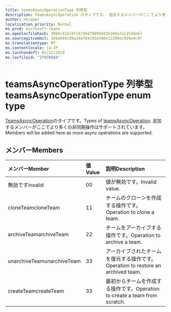 ```yaml
---
title: teamsAsyncOperationType 列挙型
description: TeamsAsyncOperation のタイプです。 追加するメンバーがここでより多くの非同期操作はサポートされています。
author: nkramer
localization_priority: Normal
ms.prod: microsoft-teams
ms.openlocfilehash: 3866c41b74fc6748479099d43b268afa115dde67
ms.sourcegitcommit: 36be044c89a19af84c93e586e22200ec919e4c9f
ms.translationtype: MT
ms.contentlocale: ja-JP
ms.lasthandoff: 01/12/2019
ms.locfileid: "27978684"
---
```

# <a name="teamsasyncoperationtype-enum-type"></a><span data-ttu-id="09db9-104">teamsAsyncOperationType 列挙型</span><span class="sxs-lookup"><span data-stu-id="09db9-104">teamsAsyncOperationType enum type</span></span>



<span data-ttu-id="09db9-105">[TeamsAsyncOperation](teamsasyncoperation.md)のタイプです。</span><span class="sxs-lookup"><span data-stu-id="09db9-105">Types of [teamsAsyncOperation](teamsasyncoperation.md).</span></span> <span data-ttu-id="09db9-106">追加するメンバーがここでより多くの非同期操作はサポートされています。</span><span class="sxs-lookup"><span data-stu-id="09db9-106">Members will be added here as more async operations are supported.</span></span>

## <a name="members"></a><span data-ttu-id="09db9-107">メンバー</span><span class="sxs-lookup"><span data-stu-id="09db9-107">Members</span></span>

| <span data-ttu-id="09db9-108">メンバー</span><span class="sxs-lookup"><span data-stu-id="09db9-108">Member</span></span> | <span data-ttu-id="09db9-109">値</span><span class="sxs-lookup"><span data-stu-id="09db9-109">Value</span></span>| <span data-ttu-id="09db9-110">説明</span><span class="sxs-lookup"><span data-stu-id="09db9-110">Description</span></span> |
|:---------------|:--------|:----------|
|<span data-ttu-id="09db9-111">無効です</span><span class="sxs-lookup"><span data-stu-id="09db9-111">invalid</span></span>|<span data-ttu-id="09db9-112">0</span><span class="sxs-lookup"><span data-stu-id="09db9-112">0</span></span>|<span data-ttu-id="09db9-113">値が無効です。</span><span class="sxs-lookup"><span data-stu-id="09db9-113">Invalid value.</span></span>|
|<span data-ttu-id="09db9-114">cloneTeam</span><span class="sxs-lookup"><span data-stu-id="09db9-114">cloneTeam</span></span>|<span data-ttu-id="09db9-115">1</span><span class="sxs-lookup"><span data-stu-id="09db9-115">1</span></span>|<span data-ttu-id="09db9-116">チームのクローンを作成する操作です。</span><span class="sxs-lookup"><span data-stu-id="09db9-116">Operation to clone a team.</span></span>|
|<span data-ttu-id="09db9-117">archiveTeam</span><span class="sxs-lookup"><span data-stu-id="09db9-117">archiveTeam</span></span>|<span data-ttu-id="09db9-118">2</span><span class="sxs-lookup"><span data-stu-id="09db9-118">2</span></span>|<span data-ttu-id="09db9-119">チームをアーカイブする操作です。</span><span class="sxs-lookup"><span data-stu-id="09db9-119">Operation to archive a team.</span></span>|
|<span data-ttu-id="09db9-120">unarchiveTeam</span><span class="sxs-lookup"><span data-stu-id="09db9-120">unarchiveTeam</span></span>|<span data-ttu-id="09db9-121">3</span><span class="sxs-lookup"><span data-stu-id="09db9-121">3</span></span>|<span data-ttu-id="09db9-122">アーカイブされたチームを復元する操作です。</span><span class="sxs-lookup"><span data-stu-id="09db9-122">Operation to restore an archived team.</span></span>|
|<span data-ttu-id="09db9-123">createTeam</span><span class="sxs-lookup"><span data-stu-id="09db9-123">createTeam</span></span>|<span data-ttu-id="09db9-124">3</span><span class="sxs-lookup"><span data-stu-id="09db9-124">3</span></span>|<span data-ttu-id="09db9-125">最初からチームを作成する操作です。</span><span class="sxs-lookup"><span data-stu-id="09db9-125">Operation to create a team from scratch.</span></span>|

